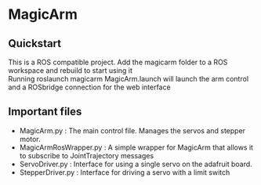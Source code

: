 # MagicArm


## Quickstart
This is a ROS compatible project. Add the magicarm folder to a ROS workspace and rebuild to start using it  
Running roslaunch magicarm MagicArm.launch will launch the arm control and a ROSbridge connection for the web interface  


## Important files
- MagicArm.py : The main control file. Manages the servos and stepper motor.
- MagicArmRosWrapper.py : A simple wrapper for MagicArm that allows it to subscribe to JointTrajectory messages
- ServoDriver.py : Interface for using a single servo on the adafruit board. 
- StepperDriver.py : Interface for driving a servo with a limit switch
